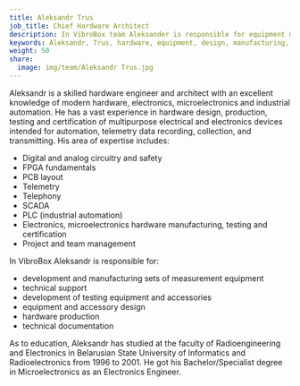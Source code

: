 ```yaml
---
title: Aleksandr Trus
job_title: Chief Hardware Architect
description: In VibroBox team Aleksander is responsible for equipment design and unit manufacturing,  engineering, technology testing and certification.
keywords: Aleksandr, Trus, hardware, equipment, design, manufacturing, electronics, Chief, Hardware, Architect, Industry, Expert, engineering, electronics, project, management, industry, technology, certification, testing.
weight: 50
share:
  image: img/team/Aleksandr Trus.jpg
---
```

Aleksandr is a skilled hardware engineer and architect with an excellent knowledge of modern hardware, electronics, microelectronics and industrial automation. He has a vast experience in hardware design, production, testing and certification of multipurpose electrical and electronics devices intended for automation, telemetry data recording, collection, and transmitting. His area of expertise includes:

* Digital and analog circuitry and safety
* FPGA fundamentals
* PCB layout
* Telemetry
* Telephony
* SCADA 
* PLC (industrial automation)
* Electronics, microelectronics hardware manufacturing, testing and certification
* Project and team management

In VibroBox Aleksandr is responsible for:

* development and manufacturing sets of measurement equipment
* technical support
* development of testing equipment and accessories
* equipment and accessory design
* hardware production
* technical documentation

As to education, Aleksandr has studied at the faculty of Radioengineering and Electronics in Belarusian State University of Informatics and Radioelectronics from 1996 to 2001. He got his Bachelor/Specialist degree in
Microelectronics as an Electronics Engineer.

